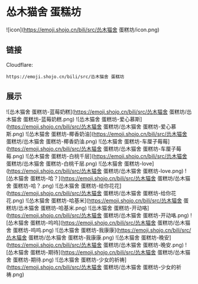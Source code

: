 # 怂木猫舍 蛋糕坊
![icon](https://emoji.shojo.cn/bili/src/怂木猫舍 蛋糕坊/icon.png)
## 链接
Cloudflare:
```
https://emoji.shojo.cn/bili/src/怂木猫舍 蛋糕坊
```
## 展示
![怂木猫舍 蛋糕坊-蓝莓奶糕](https://emoji.shojo.cn/bili/src/怂木猫舍 蛋糕坊/怂木猫舍 蛋糕坊-蓝莓奶糕.png)
![怂木猫舍 蛋糕坊-爱心慕斯](https://emoji.shojo.cn/bili/src/怂木猫舍 蛋糕坊/怂木猫舍 蛋糕坊-爱心慕斯.png)
![怂木猫舍 蛋糕坊-椰香奶油](https://emoji.shojo.cn/bili/src/怂木猫舍 蛋糕坊/怂木猫舍 蛋糕坊-椰香奶油.png)
![怂木猫舍 蛋糕坊-车厘子莓莓](https://emoji.shojo.cn/bili/src/怂木猫舍 蛋糕坊/怂木猫舍 蛋糕坊-车厘子莓莓.png)
![怂木猫舍 蛋糕坊-白桃千层](https://emoji.shojo.cn/bili/src/怂木猫舍 蛋糕坊/怂木猫舍 蛋糕坊-白桃千层.png)
![怂木猫舍 蛋糕坊-love](https://emoji.shojo.cn/bili/src/怂木猫舍 蛋糕坊/怂木猫舍 蛋糕坊-love.png)
![怂木猫舍 蛋糕坊-哈？](https://emoji.shojo.cn/bili/src/怂木猫舍 蛋糕坊/怂木猫舍 蛋糕坊-哈？.png)
![怂木猫舍 蛋糕坊-给你花花](https://emoji.shojo.cn/bili/src/怂木猫舍 蛋糕坊/怂木猫舍 蛋糕坊-给你花花.png)
![怂木猫舍 蛋糕坊-哈基米](https://emoji.shojo.cn/bili/src/怂木猫舍 蛋糕坊/怂木猫舍 蛋糕坊-哈基米.png)
![怂木猫舍 蛋糕坊-开动咯](https://emoji.shojo.cn/bili/src/怂木猫舍 蛋糕坊/怂木猫舍 蛋糕坊-开动咯.png)
![怂木猫舍 蛋糕坊-呜呜](https://emoji.shojo.cn/bili/src/怂木猫舍 蛋糕坊/怂木猫舍 蛋糕坊-呜呜.png)
![怂木猫舍 蛋糕坊-我康康](https://emoji.shojo.cn/bili/src/怂木猫舍 蛋糕坊/怂木猫舍 蛋糕坊-我康康.png)
![怂木猫舍 蛋糕坊-晚安](https://emoji.shojo.cn/bili/src/怂木猫舍 蛋糕坊/怂木猫舍 蛋糕坊-晚安.png)
![怂木猫舍 蛋糕坊-期待](https://emoji.shojo.cn/bili/src/怂木猫舍 蛋糕坊/怂木猫舍 蛋糕坊-期待.png)
![怂木猫舍 蛋糕坊-少女的祈祷](https://emoji.shojo.cn/bili/src/怂木猫舍 蛋糕坊/怂木猫舍 蛋糕坊-少女的祈祷.png)
